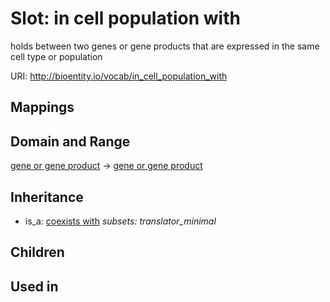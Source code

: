 # Slot: in cell population with


holds between two genes or gene products that are expressed in the same cell type or population

URI: http://bioentity.io/vocab/in_cell_population_with
## Mappings

## Domain and Range

[gene or gene product](GeneOrGeneProduct.md) -> [gene or gene product](GeneOrGeneProduct.md)
## Inheritance

 *  is_a: [coexists with](coexists_with.md) *subsets: translator_minimal*
## Children

## Used in

